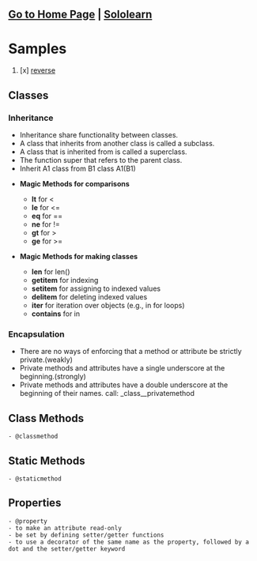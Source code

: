## [Go to Home Page]() | [Sololearn](https://www.sololearn.com/)

# Samples

01. [x] [reverse]()

## Classes

### Inheritance

- Inheritance share functionality between classes.
- A class that inherits from another class is called a subclass.
- A class that is inherited from is called a superclass.
- The function super that refers to the parent class.
- Inherit A1 class from B1 class A1(B1)

* **Magic Methods for comparisons**
    - __lt__ for <
    - __le__ for <=
    - __eq__ for ==
    - __ne__ for !=
    - __gt__ for >
    - __ge__ for >=

* **Magic Methods for making classes**
    - __len__ for len()
    - __getitem__ for indexing
    - __setitem__ for assigning to indexed values
    - __delitem__ for deleting indexed values
    - __iter__ for iteration over objects (e.g., in for loops)
    - __contains__ for in

### Encapsulation
- There are no ways of enforcing that a method or attribute be strictly private.(weakly)
- Private methods and attributes have a single underscore at the beginning.(strongly)
- Private methods and attributes have a double underscore at the beginning of their names. call: _class__privatemethod

## Class Methods
    - @classmethod

## Static Methods
    - @staticmethod

## Properties
    - @property
    - to make an attribute read-only
    - be set by defining setter/getter functions
    - to use a decorator of the same name as the property, followed by a dot and the setter/getter keyword